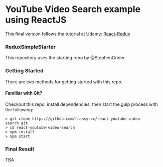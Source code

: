 # YouTube Video Search example using ReactJS

This final version follows the tutorial at Udamy: [React-Redux](https://www.udemy.com/react-redux/)

### ReduxSimpleStarter
This repository uses the starting repo by @StephenGrider


### Getting Started

There are two methods for getting started with this repo.

#### Familiar with Git?
Checkout this repo, install dependencies, then start the gulp process with the following:

```
> git clone https://github.com/fransyrcc/react-youtube-video-search.git
> cd react-youtube-video-search
> npm install
> npm start
```

### Final Result
TBA